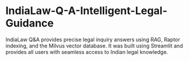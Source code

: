 # IndiaLaw-Q-A-Intelligent-Legal-Guidance
IndiaLaw Q&amp;A provides precise legal inquiry answers using RAG, Raptor indexing, and the Milvus vector database. It was built using Streamlit and provides all users with seamless access to Indian legal knowledge.

